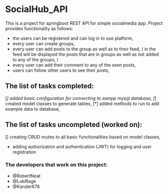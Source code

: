 # SocialHub_API

This is a project for springboot REST API for simple socialmedia app.
Project provides functionality as follows:

- the users can be registered and can log in to use platform,
- every user can create groups,
- every user can add posts to the group as well as to their feed,
  ( in the feed will be displayed the posts that are in groups as well as not added to any of the groups, )
- every user can add their comment to any of the seen posts,
- users can follow other users to see their posts,

## The list of tasks completed:

[*] added basic configuration for connecting to xampp mysql database,
[*] created model classes to generate tables,
[*] added methods to run to add example data to database,

## The list of tasks uncompleted (worked on):

[] creating CRUD routes to all basic functionalities based on model classes,

- adding authorization and authentication (JWT) for logging and user registration

### The developers that work on this project:

- @RobertNeat
- @LukiRage
- @Kander678
